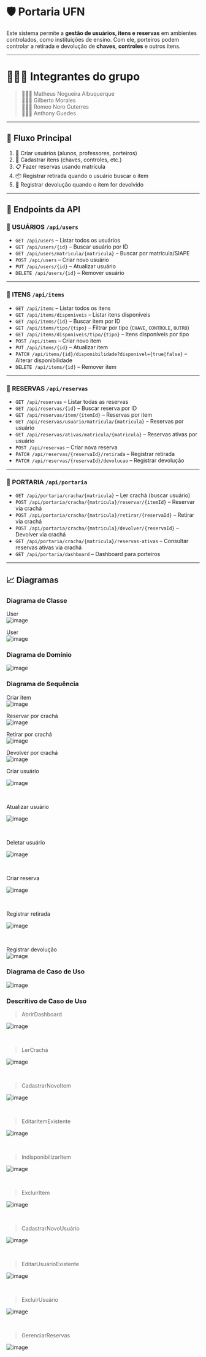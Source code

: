 # 🛡️ Portaria UFN

Este sistema permite a **gestão de usuários, itens e reservas** em ambientes controlados, como instituições de ensino. Com ele, porteiros podem controlar a retirada e devolução de **chaves**, **controles** e outros itens.

---

# 👨🏻‍💼 Integrantes do grupo

> 🙋🏻‍♂️ Matheus Nogueira Albuquerque <br>
> 🙋🏻‍♂️ Gilberto Morales <br>
> 🙋🏻‍♂️ Romeo Noro Guterres <br>
> 🙋🏻‍♂️ Anthony Guedes <br>

---

## 🧭 Fluxo Principal

1. 👤 Criar usuários (alunos, professores, porteiros)
2. 🔐 Cadastrar itens (chaves, controles, etc.)
3. 📋 Fazer reservas usando matrícula
4. 📦 Registrar retirada quando o usuário buscar o item
5. 🔁 Registrar devolução quando o item for devolvido

---

## 📡 Endpoints da API

### 👥 USUÁRIOS `/api/users`

- `GET /api/users` – Listar todos os usuários
- `GET /api/users/{id}` – Buscar usuário por ID
- `GET /api/users/matricula/{matricula}` – Buscar por matrícula/SIAPE
- `POST /api/users` – Criar novo usuário
- `PUT /api/users/{id}` – Atualizar usuário
- `DELETE /api/users/{id}` – Remover usuário

---

### 🔑 ITENS `/api/items`

- `GET /api/items` – Listar todos os itens
- `GET /api/items/disponiveis` – Listar itens disponíveis
- `GET /api/items/{id}` – Buscar item por ID
- `GET /api/items/tipo/{tipo}` – Filtrar por tipo (`CHAVE`, `CONTROLE`, `OUTRO`)
- `GET /api/items/disponiveis/tipo/{tipo}` – Itens disponíveis por tipo
- `POST /api/items` – Criar novo item
- `PUT /api/items/{id}` – Atualizar item
- `PATCH /api/items/{id}/disponibilidade?disponivel={true|false}` – Alterar disponibilidade
- `DELETE /api/items/{id}` – Remover item

---

### 📅 RESERVAS `/api/reservas`

- `GET /api/reservas` – Listar todas as reservas
- `GET /api/reservas/{id}` – Buscar reserva por ID
- `GET /api/reservas/item/{itemId}` – Reservas por item
- `GET /api/reservas/usuario/matricula/{matricula}` – Reservas por usuário
- `GET /api/reservas/ativas/matricula/{matricula}` – Reservas ativas por usuário
- `POST /api/reservas` – Criar nova reserva
- `PATCH /api/reservas/{reservaId}/retirada` – Registrar retirada
- `PATCH /api/reservas/{reservaId}/devolucao` – Registrar devolução

---

### 🏢 PORTARIA `/api/portaria`

- `GET /api/portaria/cracha/{matricula}` – Ler crachá (buscar usuário)
- `POST /api/portaria/cracha/{matricula}/reservar/{itemId}` – Reservar via crachá
- `POST /api/portaria/cracha/{matricula}/retirar/{reservaId}` – Retirar via crachá
- `POST /api/portaria/cracha/{matricula}/devolver/{reservaId}` – Devolver via crachá
- `GET /api/portaria/cracha/{matricula}/reservas-ativas` – Consultar reservas ativas via crachá
- `GET /api/portaria/dashboard` – Dashboard para porteiros  

---

## 📈 Diagramas

### Diagrama de Classe

User <br>
![image](https://github.com/user-attachments/assets/c1b50b94-f3c2-46ab-a275-cee9789b52f5)

User <br>
![image](https://github.com/user-attachments/assets/c1b50b94-f3c2-46ab-a275-cee9789b52f5)

### Diagrama de Domínio 

![image](https://github.com/user-attachments/assets/efc0a6e2-9382-45e5-8430-cda694f6de2d)

### Diagrama de Sequência

Criar item <br>
![image](https://github.com/user-attachments/assets/75675d80-fea5-4d64-b79c-f1a3892aff7c)

Reservar por crachá <br>
![image](https://github.com/user-attachments/assets/fb320684-82cd-41c3-a434-7b6cbc95c863)

Retirar por crachá <br>
![image](https://github.com/user-attachments/assets/977d431e-46bd-4ee7-8cde-b2dc879bb46e)

Devolver por crachá <br>
![image](https://github.com/user-attachments/assets/7a24b471-7c56-4a6d-a936-caad0ba50041)

Criar usuário <br>

![image](https://github.com/user-attachments/assets/cd9082ec-912b-4215-be9c-97c678acb3ae)

<br>

Atualizar usuário <br>

![image](https://github.com/user-attachments/assets/f8d12ec1-f263-42d8-9cfb-5b2a0d94e13f)


<br>

Deletar usuário <br>

![image](https://github.com/user-attachments/assets/9ef50478-095f-4a09-81d6-9c9a5d34e337)

<br>

Criar reserva <br>

![image](https://github.com/user-attachments/assets/b61aa7e1-53e2-422e-9a10-7f8852eefa03)

<br>

Registrar retirada <br>

![image](https://github.com/user-attachments/assets/e8c68b3b-0e44-4d5e-9fb4-2584a4f51cd7)


<br>

Registrar devolução <br>
![image](https://github.com/user-attachments/assets/e75e62a5-4b6d-41f5-b300-2d15823d0f29)
<br>

### Diagrama de Caso de Uso 

![image](https://github.com/user-attachments/assets/eb4994ca-90c3-44ad-85ee-a925755763a7)


### Descritivo de Caso de Uso

> AbrirDashboard <br>

![image](https://github.com/user-attachments/assets/a5235b27-9460-4910-9993-2008027c1dd3)

<br>

> LerCrachá <br>

![image](https://github.com/user-attachments/assets/2935a8f2-f8fc-45d5-a8df-74b4b682f3d7)

<br>

> CadastrarNovoItem <br>

![image](https://github.com/user-attachments/assets/dde694e7-03ef-4a64-a77a-9b80c85866ae)

<br>

> EditarItemExistente <br>

![image](https://github.com/user-attachments/assets/c142621c-1992-4f16-afb4-185c7bca1aba)

<br>

> IndisponibilizarItem <br>

![image](https://github.com/user-attachments/assets/307c3b9d-763d-4574-8b9e-c29b25f908a3)

<br>

> ExcluirItem <br>

![image](https://github.com/user-attachments/assets/92993b53-b08e-4653-b066-3203c662b056)

<br>

> CadastrarNovoUsuário <br>

![image](https://github.com/user-attachments/assets/398dd7c1-3eee-40b5-b544-14cd1572a296)

<br> 

> EditarUsuárioExistente <br>

![image](https://github.com/user-attachments/assets/61d5102b-df3b-44ab-961c-f5433203e13d)

<br> 

> ExcluirUsuário <br>

![image](https://github.com/user-attachments/assets/405fb8f7-bcd3-4dc6-b46d-0804de2d05ac)

<br> 

> GerenciarReservas <br>

![image](https://github.com/user-attachments/assets/e47b0567-f814-47dc-988f-e7fcb6a81706)

<br> 


